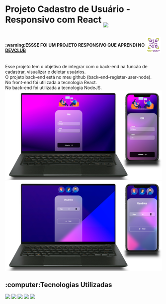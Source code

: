 # Projeto Cadastro de Usuário - Responsivo com React <img src="https://skillicons.dev/icons?i=react" width="50px" style="position: relative; top: 15px;">
<h4>:warning:ESSSE FOI UM PROJETO RESPONSIVO QUE APRENDI NO <a href="https://rodolfomori.com.br/devclub"> <img src="https://github.com/filipeboneberge/Projeto-Responsivo-Easy-Shopping/blob/master/assets/img/logo-devclub.png?raw=true" width="50px" style="position: relative; top: 20px;">DEVCLUB </a></h4>
<br>Esse projeto tem o objetivo de integrar com o back-end na funcão de cadastrar, visualizar e deletar usuários.
<br>O projeto back-end está no meu github (back-end-register-user-node).
<br>No front-end foi utilizada a tecnologia React.
<br>No back-end foi utilizada a tecnologia NodeJS.
<br>
<img src="https://github.com/filipeboneberge/first-project-react/blob/master/src/assets/print-home-responsivo.png">
<br>
<img src="https://github.com/filipeboneberge/first-project-react/blob/master/src/assets/print-usuarios-responsivo.png">
<br>
<h2>:computer:Tecnologias Utilizadas</h2>
<img src="https://img.shields.io/badge/HTML5-E34F26?style=for-the-badge&logo=html5&logoColor=white">
<img src="https://img.shields.io/badge/CSS3-1572B6?style=for-the-badge&logo=css3&logoColor=white">
<img src="https://img.shields.io/badge/styled--components-DB7093?style=for-the-badge&logo=styled-components&logoColor=white">
<img src="https://img.shields.io/badge/JavaScript-F7DF1E?style=for-the-badge&logo=javascript&logoColor=black">
<img src="https://img.shields.io/badge/React-20232A?style=for-the-badge&logo=react&logoColor=61DAFB">

